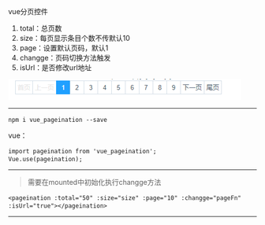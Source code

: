 vue分页控件
 1. total：总页数
 2. size：每页显示条目个数不传默认10
 3. page：设置默认页码，默认1
 4. changge：页码切换方法触发
 5. isUrl：是否修改url地址
 
![image](./demo.png)

----------

    npm i vue_pageination --save

vue：

    import pageination from 'vue_pageination';
    Vue.use(pageination);

----------


>需要在mounted中初始化执行changge方法

    <pageination :total="50" :size="size" :page="10" :changge="pageFn" :isUrl="true"></pageination>


----------
